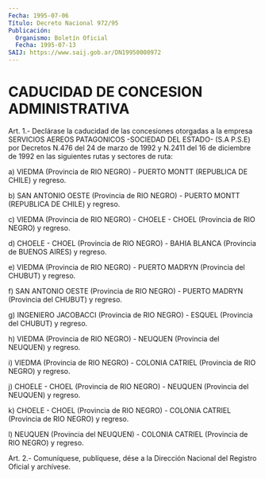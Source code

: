 ```yaml
---
Fecha: 1995-07-06
Título: Decreto Nacional 972/95
Publicación:
  Organismo: Boletín Oficial
  Fecha: 1995-07-13
SAIJ: https://www.saij.gob.ar/DN19950000972
---
```

# CADUCIDAD DE CONCESION ADMINISTRATIVA

<a id="1"></a>
Art. 1.- Declárase la caducidad de las concesiones otorgadas a la empresa  SERVICIOS AEREOS PATAGONICOS -SOCIEDAD DEL ESTADO- (S.A P.S.E) por Decretos  N.476  del 24 de marzo de 1992 y N.2411 del 16 de  diciembre  de  1992  en  las siguientes  rutas  y  sectores  de ruta:

a) VIEDMA (Provincia de RIO NEGRO)  -  PUERTO  MONTT (REPUBLICA DE CHILE) y regreso.

b)  SAN  ANTONIO  OESTE  (Provincia de RIO NEGRO) -  PUERTO  MONTT (REPUBLICA DE CHILE) y regreso.

c) VIEDMA (Provincia de RIO  NEGRO) - CHOELE - CHOEL (Provincia de RIO NEGRO) y regreso.

d)  CHOELE  -  CHOEL  (Provincia de  RIO  NEGRO)  -  BAHIA  BLANCA (Provincia de BUENOS AIRES) y regreso.

e) VIEDMA (Provincia de  RIO NEGRO) - PUERTO MADRYN (Provincia del CHUBUT) y regreso.

f) SAN ANTONIO OESTE (Provincia  de  RIO  NEGRO)  -  PUERTO MADRYN (Provincia del CHUBUT) y regreso.

g)    INGENIERO  JACOBACCI  (Provincia  de  RIO  NEGRO)  -  ESQUEL (Provincia del CHUBUT) y regreso.

h) VIEDMA  (Provincia  de  RIO  NEGRO)  -  NEUQUEN  (Provincia del NEUQUEN) y regreso.

i)  VIEDMA  (Provincia de RIO NEGRO) - COLONIA CATRIEL  (Provincia de RIO NEGRO) y regreso.

j) CHOELE - CHOEL  (Provincia  de  RIO NEGRO) - NEUQUEN (Provincia del NEUQUEN) y regreso.

k)  CHOELE  - CHOEL (Provincia de RIO  NEGRO)  -  COLONIA  CATRIEL (Provincia de RIO NEGRO) y regreso.

l) NEUQUEN (Provincia  del  NEUQUEN)  - COLONIA CATRIEL (Provincia de RIO NEGRO) y regreso.

<a id="2"></a>
Art. 2.- Comuníquese, publíquese, dése a la Dirección Nacional del Registro Oficial y archívese.